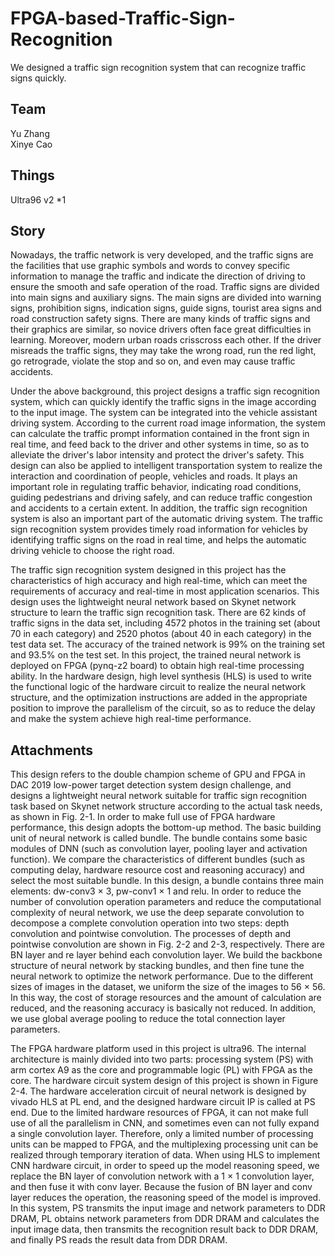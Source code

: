 # FPGA-based-Traffic-Sign-Recognition
We designed a traffic sign recognition system that can recognize traffic signs quickly. 

## Team
Yu Zhang </br>
Xinye Cao 

## Things
Ultra96 v2  *1

## Story
Nowadays, the traffic network is very developed, and the traffic signs are the facilities that use graphic symbols and words to convey specific information to manage the traffic and indicate the direction of driving to ensure the smooth and safe operation of the road. Traffic signs are divided into main signs and auxiliary signs. The main signs are divided into warning signs, prohibition signs, indication signs, guide signs, tourist area signs and road construction safety signs. There are many kinds of traffic signs and their graphics are similar, so novice drivers often face great difficulties in learning. Moreover, modern urban roads crisscross each other. If the driver misreads the traffic signs, they may take the wrong road, run the red light, go retrograde, violate the stop and so on, and even may cause traffic accidents.

Under the above background, this project designs a traffic sign recognition system, which can quickly identify the traffic signs in the image according to the input image. The system can be integrated into the vehicle assistant driving system. According to the current road image information, the system can calculate the traffic prompt information contained in the front sign in real time, and feed back to the driver and other systems in time, so as to alleviate the driver's labor intensity and protect the driver's safety. This design can also be applied to intelligent transportation system to realize the interaction and coordination of people, vehicles and roads. It plays an important role in regulating traffic behavior, indicating road conditions, guiding pedestrians and driving safely, and can reduce traffic congestion and accidents to a certain extent. In addition, the traffic sign recognition system is also an important part of the automatic driving system. The traffic sign recognition system provides timely road information for vehicles by identifying traffic signs on the road in real time, and helps the automatic driving vehicle to choose the right road.

The traffic sign recognition system designed in this project has the characteristics of high accuracy and high real-time, which can meet the requirements of accuracy and real-time in most application scenarios. This design uses the lightweight neural network based on Skynet network structure to learn the traffic sign recognition task. There are 62 kinds of traffic signs in the data set, including 4572 photos in the training set (about 70 in each category) and 2520 photos (about 40 in each category) in the test data set. The accuracy of the trained network is 99% on the training set and 93.5% on the test set. In this project, the trained neural network is deployed on FPGA (pynq-z2 board) to obtain high real-time processing ability. In the hardware design, high level synthesis (HLS) is used to write the functional logic of the hardware circuit to realize the neural network structure, and the optimization instructions are added in the appropriate position to improve the parallelism of the circuit, so as to reduce the delay and make the system achieve high real-time performance.

## Attachments
This design refers to the double champion scheme of GPU and FPGA in DAC 2019 low-power target detection system design challenge, and designs a lightweight neural network suitable for traffic sign recognition task based on Skynet network structure according to the actual task needs, as shown in Fig. 2-1. In order to make full use of FPGA hardware performance, this design adopts the bottom-up method. The basic building unit of neural network is called bundle. The bundle contains some basic modules of DNN (such as convolution layer, pooling layer and activation function). We compare the characteristics of different bundles (such as computing delay, hardware resource cost and reasoning accuracy) and select the most suitable bundle. In this design, a bundle contains three main elements: dw-conv3 × 3, pw-conv1 × 1 and relu. In order to reduce the number of convolution operation parameters and reduce the computational complexity of neural network, we use the deep separate convolution to decompose a complete convolution operation into two steps: depth convolution and pointwise convolution. The processes of depth and pointwise convolution are shown in Fig. 2-2 and 2-3, respectively. There are BN layer and re layer behind each convolution layer. We build the backbone structure of neural network by stacking bundles, and then fine tune the neural network to optimize the network performance. Due to the different sizes of images in the dataset, we uniform the size of the images to 56 × 56. In this way, the cost of storage resources and the amount of calculation are reduced, and the reasoning accuracy is basically not reduced. In addition, we use global average pooling to reduce the total connection layer parameters.


The FPGA hardware platform used in this project is ultra96. The internal architecture is mainly divided into two parts: processing system (PS) with arm cortex A9 as the core and programmable logic (PL) with FPGA as the core. The hardware circuit system design of this project is shown in Figure 2-4. The hardware acceleration circuit of neural network is designed by vivado HLS at PL end, and the designed hardware circuit IP is called at PS end. Due to the limited hardware resources of FPGA, it can not make full use of all the parallelism in CNN, and sometimes even can not fully expand a single convolution layer. Therefore, only a limited number of processing units can be mapped to FPGA, and the multiplexing processing unit can be realized through temporary iteration of data. When using HLS to implement CNN hardware circuit, in order to speed up the model reasoning speed, we replace the BN layer of convolution network with a 1 × 1 convolution layer, and then fuse it with conv layer. Because the fusion of BN layer and conv layer reduces the operation, the reasoning speed of the model is improved. In this system, PS transmits the input image and network parameters to DDR DRAM, PL obtains network parameters from DDR DRAM and calculates the input image data, then transmits the recognition result back to DDR DRAM, and finally PS reads the result data from DDR DRAM.
